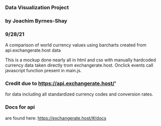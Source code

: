 
### Data Visualization Project


### by Joachim Byrnes-Shay


### 9/28/21


A comparison of world currency values using barcharts created from api.exchangerate.host data

This is a mockup done nearly all in html and css with manually hardcoded currency data taken directly trom exchangerate.host.  Onclick events call javascript function present in main.js.


### Credit due to https://api.exchangerate.host/' 

for data including all standardized currency codes and conversion rates.


### Docs for api 

are found here:  https://exchangerate.host/#/docs

